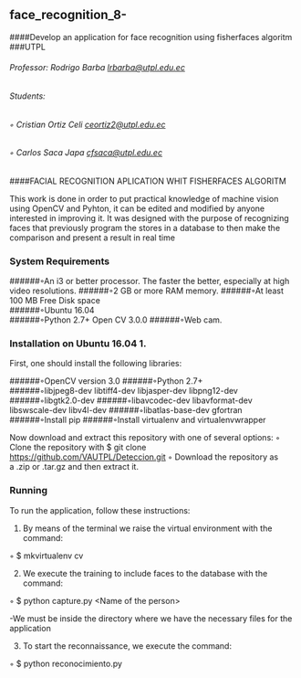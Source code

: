 ## face_recognition_8-
####Develop an application for face recognition using fisherfaces algoritm
###UTPL 
###### Professor: Rodrigo Barba lrbarba@utpl.edu.ec 
###### Students: 
###### ◦ Cristian Ortiz Celi ceortiz2@utpl.edu.ec 
###### ◦ Carlos Saca Japa cfsaca@utpl.edu.ec 

####FACIAL RECOGNITION APLICATION WHIT FISHERFACES ALGORITM  

This work is done in order to put practical knowledge of machine vision using OpenCV and Pyhton, it can be edited and modified by anyone interested in improving it. It was designed with the purpose of recognizing faces that previously program the stores in a database to then make the comparison and present a result in real time 

### System Requirements 
######◦An i3 or better processor. The faster the better, especially at high video resolutions. 
######◦2 GB or more RAM memory. 
######◦At least 100 MB Free Disk space  
######◦Ubuntu 16.04  
######◦Python 2.7+ Open CV 3.0.0 
######◦Web cam. 

### Installation on Ubuntu 16.04 1.  

First, one should install the following libraries:  

######◦OpenCV version 3.0 
######◦Python 2.7+  
######◦libjpeg8-dev libtiff4-dev libjasper-dev libpng12-dev 
######◦libgtk2.0-dev 
######◦libavcodec-dev libavformat-dev libswscale-dev libv4l-dev 
######◦libatlas-base-dev gfortran 
######◦Install pip 
######◦Install virtualenv and virtualenvwrapper  

Now download and extract this repository with one of several options: 
◦ Clone the repository with $ git clone https://github.com/VAUTPL/Deteccion.git 
◦ Download the repository as a .zip or .tar.gz and then extract it. 

### Running
To run the application, follow these instructions: 

1. By means of the terminal we raise the virtual environment with the command:

◦ $ mkvirtualenv cv

2. We execute the training to include faces to the database with the command:

◦ $ python capture.py &lt;Name of the person> 

-We must be inside the directory where we have the necessary files for the application

3. To start the reconnaissance, we execute the command:

◦ $ python  reconocimiento.py
